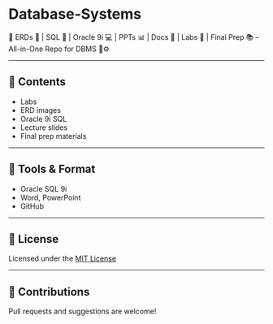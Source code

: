 # Database-Systems

🎯 ERDs 🧠 | SQL 🔢 | Oracle 9i 💻 | PPTs 📊 | Docs 📄 | Labs 🧪 | Final Prep 📚 – All-in-One Repo for DBMS 💾⚙️

---

## 📁 Contents
- Labs
- ERD images
- Oracle 9i SQL
- Lecture slides
- Final prep materials

---

## 🧰 Tools & Format
- Oracle SQL 9i
- Word, PowerPoint
- GitHub

---

## 📜 License
Licensed under the [MIT License](./LICENSE)

---

## 🙌 Contributions
Pull requests and suggestions are welcome!
